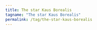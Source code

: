 ```yaml
---
title: The star Kaus Borealis
tagname: "The star Kaus Borealis"
permalink: /tag/the-star-kaus-borealis
---
```

